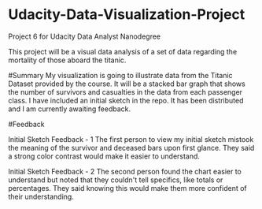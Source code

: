# Udacity-Data-Visualization-Project
Project 6 for Udacity Data Analyst Nanodegree

This project will be a visual data analysis of a set of data regarding the mortality of those aboard the titanic.

#Summary
My visualization is going to illustrate data from the Titanic Dataset provided by the course. It will be a stacked bar graph that shows the number of survivors and casualties in the data from each passenger class. I have included an initial sketch in the repo. It has been distributed and I am currently awaiting feedback.

#Feedback

Initial Sketch Feedback - 1
The first person to view my initial sketch mistook the meaning of the survivor and deceased bars upon first glance. They said a strong color contrast would make it easier to understand.

Initial Sketch Feedback - 2
The second person found the chart easier to understand but noted that they couldn't tell specifics, like totals or percentages. They said knowing this would make them more confident of their understanding.
